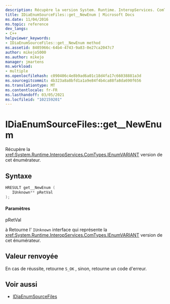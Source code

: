 ```yaml
---
description: Récupère la version System. Runtime. InteropServices. ComTypes. IEnumVARIANT de l’énumérateur des fichiers sources.
title: IDiaEnumSourceFiles::get__NewEnum | Microsoft Docs
ms.date: 11/04/2016
ms.topic: reference
dev_langs:
- C++
helpviewer_keywords:
- IDiaEnumSourceFiles::get__NewEnum method
ms.assetid: 8405966c-64b4-4743-9a83-0e27ca2047c7
author: mikejo5000
ms.author: mikejo
manager: jmartens
ms.workload:
- multiple
ms.openlocfilehash: c090406c4e8b9ad6a01c18d4fa17c66038881a3d
ms.sourcegitcommit: 4b323a8a8bfd1a1a9e84f4b4ca88fa8da690f656
ms.translationtype: MT
ms.contentlocale: fr-FR
ms.lasthandoff: 03/05/2021
ms.locfileid: "102159201"
---
```

# <a name="idiaenumsourcefilesget__newenum"></a>IDiaEnumSourceFiles::get__NewEnum
Récupère la <xref:System.Runtime.InteropServices.ComTypes.IEnumVARIANT> version de cet énumérateur.

## <a name="syntax"></a>Syntaxe

```C++
HRESULT get__NewEnum ( 
   IUnknown** pRetVal
);
```

#### <a name="parameters"></a>Paramètres
 pRetVal

à Retourne l' `IUnknown` interface qui représente la <xref:System.Runtime.InteropServices.ComTypes.IEnumVARIANT> version de cet énumérateur.

## <a name="return-value"></a>Valeur renvoyée
 En cas de réussite, retourne `S_OK` , sinon, retourne un code d'erreur.

## <a name="see-also"></a>Voir aussi
- [IDiaEnumSourceFiles](../../debugger/debug-interface-access/idiaenumsourcefiles.md)
